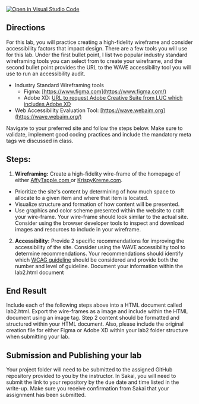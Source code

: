 [![Open in Visual Studio Code](https://classroom.github.com/assets/open-in-vscode-718a45dd9cf7e7f842a935f5ebbe5719a5e09af4491e668f4dbf3b35d5cca122.svg)](https://classroom.github.com/online_ide?assignment_repo_id=11903983&assignment_repo_type=AssignmentRepo)
## Directions

For this lab, you will practice creating a high-fidelity wireframe and consider accessibility factors that impact design.  There are a few tools you will use for this lab.  Under the first bullet point, I list two popular industry standard wireframing tools you can select from to create your wireframe, and the second bullet point provides the URL to the WAVE accessibility tool you will use to run an accessibility audit.
 - Industry Standard Wireframing tools
    - Figma: [https://www.figma.com](https://www.figma.com/)    
    - Adobe XD: [URL to request Adobe Creative Suite from LUC which includes Adobe XD](https://www.luc.edu/its/services/loyolasoftware/softwareinstallationrequests/)
 - Web Accessibility Evaluation Tool: [https://wave.webaim.org](https://wave.webaim.org/)

Navigate to your preferred site and follow the steps below.  Make sure to validate, implement good coding practices and include the mandatory meta tags we discussed in class.

## Steps:

1. **Wireframing:** Create a high-fidelity wire-frame of the homepage of either [AffyTapple.com ](https://www.affytapple.com/)or [KrispyKreme.com](https://www.krispykreme.com/).  
 - Prioritize the site's content by determining of how much space to allocate to a given item and where that item is located.
 - Visualize structure and formation of how content will be presented.
 - Use graphics and color scheme presented within the website to craft your wire-frame.  Your wire-frame should look similar to the actual site.  Consider using the browser developer tools to inspect and download images and resources to include in your wireframe.

2.  **Accessibility:** Provide 2 specific recommendations for improving the accessibility of the site.  Consider using the WAVE accessibility tool to determine recommendations.  Your recommendations should identify which [WCAG guideline](https://www.w3.org/WAI/WCAG21/quickref/) should be considered and provide both the number and level of guideline.   Document your information within the lab2.html document


## End Result

Include each of the following steps above into a HTML document called lab2.html.  Export the wire-frames as a image and include within the HTML document using an image tag.  Step 2 content should be formatted and structured within your HTML document.  Also, please include the original creation file for either Figma or Adobe XD within your lab2 folder structure when submitting your lab.

## Submission and Publishing your lab

Your project folder will need to be submitted to the assigned GitHub repository provided to you by the instructor. In Sakai, you will need to submit the link to your repository by the due date and time listed in the write-up. Make sure you receive confirmation from Sakai that your assignment has been submitted.
